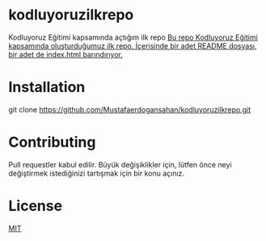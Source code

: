 # kodluyoruzilkrepo
Kodluyoruz Eğitimi kapsamında açtığım ilk repo
[Bu repo Kodluyoruz Eğitimi kapsamında oluşturduğumuz ilk repo. İçerisinde bir adet README dosyası, bir adet de index.html barındırıyor.](https://raw.githubusercontent.com/Kodluyoruz/taskforce/main/git/odev1/figures/github.png)
# Installation
git clone https://github.com/Mustafaerdogansahan/kodluyoruzilkrepo.git
# Contributing
Pull requestler kabul edilir. Büyük değişiklikler için, lütfen önce neyi değiştirmek istediğinizi tartışmak için bir konu açınız.
# License
[MIT](https://choosealicense.com/licenses/mit/)
